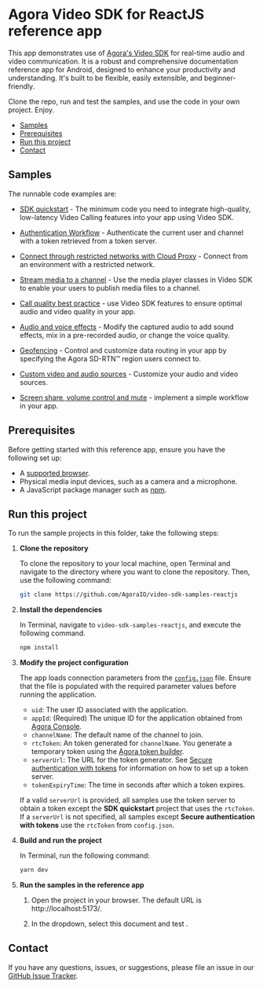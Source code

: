 # Agora Video SDK for ReactJS reference app

This app demonstrates use of [Agora's Video SDK](https://docs.agora.io/en/video-calling/get-started/get-started-sdk) for real-time audio and video communication. It is a robust and comprehensive documentation reference app for Android, designed to enhance your productivity and understanding. It's built to be flexible, easily extensible, and beginner-friendly.

Clone the repo, run and test the samples, and use the code in your own project. Enjoy.

- [Samples](#samples)
- [Prerequisites](#prerequisites)
- [Run this project](#run-this-project)
- [Contact](#contact)

## Samples

The runnable code examples are:

- [SDK quickstart](./src/get-started-sdk/README.md) - The minimum code you need to integrate high-quality, low-latency Video 
  Calling features into your app using Video SDK.
- [Authentication Workflow](./src/authentication-workflow/README.md) - Authenticate the current user and channel with a token 
  retrieved from a token server.
- [Connect through restricted networks with Cloud Proxy](./src/cloud-proxy/README.md) - Connect from an environment 
  with a restricted network.
- [Stream media to a channel](./src/play-media/README.md) - Use the media player classes in Video SDK to enable your 
  users to publish media files to a channel.
- [Call quality best practice](./src/ensure-call-quality/README.md) - use Video SDK features to  ensure optimal audio and video quality in your app.
- [Audio and voice effects](./src/audio-and-voice-effects/README.md) - Modify the captured audio to add sound 
  effects, mix in a pre-recorded audio, or change the voice quality. 

- [Geofencing](./src/geofencing/README.md) - Control and customize data routing in your app by specifying the Agora SD-RTN™ 
  region users 
  connect to.
- [Custom video and audio sources](./src/custom-audio-and-video/customVideoAudioManager.tsx) - Customize your audio and video sources.

- [Screen share, volume control and mute](./src/product-workflow/productWorkflowManager.tsx) -  implement a simple workflow in your app.

## Prerequisites

Before getting started with this reference app, ensure you have the following set up:

- A [supported browser](../reference/supported-platforms#browsers).
- Physical media input devices, such as a camera and a microphone.
- A JavaScript package manager such as [npm](https://www.npmjs.com/package/npm).

## Run this project

To run the sample projects in this folder, take the following steps:


1. **Clone the repository**

    To clone the repository to your local machine, open Terminal and navigate to the directory where you want to clone the repository. Then, use the following command:

    ```bash
    git clone https://github.com/AgoraIO/video-sdk-samples-reactjs
    ```

1. **Install the dependencies**

    In Terminal, navigate to `video-sdk-samples-reactjs`, and execute the following command.

    ``` bash
    npm install
    ```

1. **Modify the project configuration**

   The app loads connection parameters from the [`config.json`](.`src/agora-manager/config.json`) file. Ensure that the file is populated with the required parameter values before running the application.

    - `uid`: The user ID associated with the application.
    - `appId`: (Required) The unique ID for the application obtained from [Agora Console](https://console.agora.io). 
    - `channelName`: The default name of the channel to join.
    - `rtcToken`: An token generated for `channelName`. You generate a temporary token using the [Agora token builder](https://agora-token-generator-demo.vercel.app/).
    - `serverUrl`: The URL for the token generator. See [Secure authentication with tokens](authentication-workflow) for information on how to set up a token server.
    - `tokenExpiryTime`: The time in seconds after which a token expires.

    If a valid `serverUrl` is provided, all samples use the token server to obtain a token except the **SDK quickstart** project that uses the `rtcToken`. If a `serverUrl` is not specified, all samples except **Secure authentication with tokens** use the `rtcToken` from `config.json`.

1. **Build and run the project**

     In Terminal, run the following command:

    ``` bash
    yarn dev
    ```

1. **Run the samples in the reference app**

   1. Open the project in your browser. The default URL is http://localhost:5173/.

   1. In the dropdown, select this document and test <Vpd k="PRODUCT" />.

## Contact

If you have any questions, issues, or suggestions, please file an issue in our [GitHub Issue Tracker](https://github.com/AgoraIO/video-sdk-samples-reactjs/issues).

